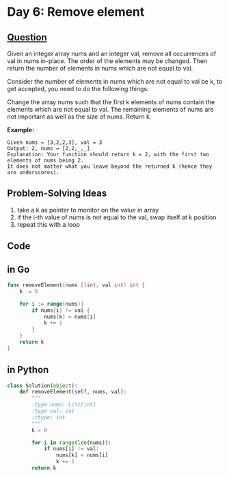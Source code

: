 # Day 6: Remove element

## [Question](https://leetcode.com/problems/remove-element/description/)

Given an integer array nums and an integer val, remove all occurrences of val in nums in-place. The order of the elements may be changed. Then return the number of elements in nums which are not equal to val.

Consider the number of elements in nums which are not equal to val be k, to get accepted, you need to do the following things:

Change the array nums such that the first k elements of nums contain the elements which are not equal to val. The remaining elements of nums are not important as well as the size of nums.
Return k.

**Example:**

```
Given nums = [3,2,2,3], val = 3
Output: 2, nums = [2,2,_,_]
Explanation: Your function should return k = 2, with the first two elements of nums being 2.
It does not matter what you leave beyond the returned k (hence they are underscores).

```

## Problem-Solving Ideas
1. take a k as pointer to monitor on the value in array
2. if the i-th value of nums is not equal to the val, swap itself at k position
3. repeat this with a loop

## Code
## in Go 

``` Go
func removeElement(nums []int, val int) int {
    k := 0

    for i := range(nums){
        if nums[i] != val {
            nums[k] = nums[i]
            k += 1
        }
    }
    return k 
}
```

## in Python

``` python
class Solution(object):
    def removeElement(self, nums, val):
        """
        :type nums: List[int]
        :type val: int
        :rtype: int
        """
        k = 0

        for i in range(len(nums)):
            if nums[i] != val:
                nums[k] = nums[i]
                k += 1
        return k
```